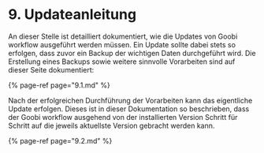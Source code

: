 # 9. Updateanleitung

An dieser Stelle ist detailliert dokumentiert, wie die Updates von Goobi workflow ausgeführt werden müssen. Ein Update sollte dabei stets so erfolgen, dass zuvor ein Backup der wichtigen Daten durchgeführt wird. Die Erstellung eines Backups sowie weitere sinnvolle Vorarbeiten sind auf dieser Seite dokumentiert:

{% page-ref page="9.1.md" %}

Nach der erfolgreichen Durchführung der Vorarbeiten kann das eigentliche Update erfolgen. Dieses ist in dieser Dokumentation so beschrieben, dass der Goobi workflow ausgehend von der installierten Version Schritt für Schritt auf die jeweils aktuellste Version gebracht werden kann.

{% page-ref page="9.2.md" %}
